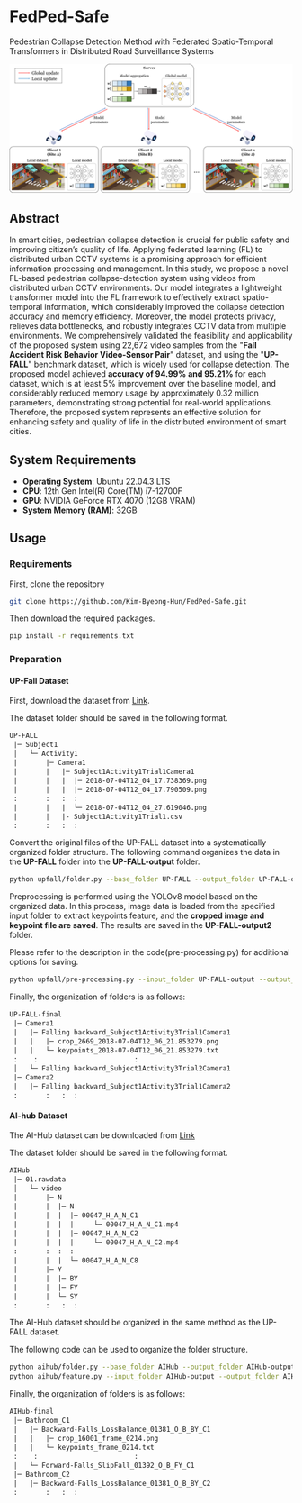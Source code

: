 # FedPed-Safe
Pedestrian Collapse Detection Method with Federated Spatio-Temporal Transformers in Distributed Road Surveillance Systems

![Concept of federated learning (FL)](figs/Fig1.png)

## Abstract
In smart cities, pedestrian collapse detection is crucial for public safety and improving citizen’s  quality of life. Applying federated learning (FL) to distributed urban CCTV systems is a promising approach for efficient information processing and management. In this study, we propose a novel FL-based pedestrian collapse-detection system using videos from distributed urban CCTV environments. Our model integrates a lightweight transformer model into the FL framework to effectively extract spatio-temporal information, which considerably improved the collapse detection accuracy and memory efficiency. Moreover, the model protects privacy, relieves data bottlenecks, and robustly integrates CCTV data from multiple environments. We comprehensively validated the feasibility and applicability of the proposed system using 22,672 video samples from the "**Fall Accident Risk Behavior Video-Sensor Pair**" dataset, and using the "**UP-FALL**" benchmark dataset, which is widely used for collapse detection. The proposed model achieved **accuracy of 94.99\% and 95.21\%** for each dataset, which is at least 5\% improvement over the baseline model, and considerably reduced memory usage by approximately 0.32 million parameters, demonstrating strong potential for real-world applications. Therefore, the proposed system represents an effective solution for enhancing safety and quality of life in the distributed environment of smart cities.

## System Requirements
- **Operating System**: Ubuntu 22.04.3 LTS
- **CPU**: 12th Gen Intel(R) Core(TM) i7-12700F
- **GPU**: NVIDIA GeForce RTX 4070 (12GB VRAM)
- **System Memory (RAM)**: 32GB

## Usage

### Requirements
First, clone the repository
```bash
git clone https://github.com/Kim-Byeong-Hun/FedPed-Safe.git
```
Then download the required packages.
```bash
pip install -r requirements.txt
```

### Preparation
#### UP-Fall Dataset
First, download the dataset from [Link](https://sites.google.com/up.edu.mx/har-up/).

The dataset folder should be saved in the following format.
```
UP-FALL
 |─ Subject1
 │   └─ Activity1
 |       |─ Camera1
 |       |   |─ Subject1Activity1Trial1Camera1
 |       |   |  |─ 2018-07-04T12_04_17.738369.png
 |       |   |  |─ 2018-07-04T12_04_17.790509.png
 :       :   :  :
 |       |   |  └─ 2018-07-04T12_04_27.619046.png
 |       |   |- Subject1Activity1Trial1.csv
 :       :   :  :
```

Convert the original files of the UP-FALL dataset into a systematically organized folder structure. The following command organizes the data in the **UP-FALL** folder into the **UP-FALL-output** folder.
```bash
python upfall/folder.py --base_folder UP-FALL --output_folder UP-FALL-output
```

Preprocessing is performed using the YOLOv8 model based on the organized data. In this process, image data is loaded from the specified input folder to extract keypoints feature, and the **cropped image and keypoint file are saved**. The results are saved in the **UP-FALL-output2** folder.

Please refer to the description in the code(pre-processing.py) for additional options for saving.
```bash
python upfall/pre-processing.py --input_folder UP-FALL-output --output_folder UP-FALL-final --model_path ./yolov8m-pose.pt --save_options crop keypoints
```

Finally, the organization of folders is as follows:
```
UP-FALL-final
 |─ Camera1
 |   |─ Falling backward_Subject1Activity3Trial1Camera1
 |   |   |─ crop_2669_2018-07-04T12_06_21.853279.png
 |   |   └─ keypoints_2018-07-04T12_06_21.853279.txt
 :    :                        :
 │   └─ Falling backward_Subject1Activity3Trial2Camera1
 |─ Camera2 
 |   |─ Falling backward_Subject1Activity3Trial1Camera2
 :       :   :  :
```

#### AI-hub Dataset
The AI-Hub dataset can be downloaded from [Link](https://aihub.or.kr/aihubdata/data/view.do?currMenu=115&topMenu=100&dataSetSn=71641)

The dataset folder should be saved in the following format.
```
AIHub
 |─ 01.rawdata
 │   └─ video
 |       |─ N
 |       |  |─ N
 |       |  |  |─ 00047_H_A_N_C1
 |       |  |  |     └─ 00047_H_A_N_C1.mp4
 |       |  |  |─ 00047_H_A_N_C2
 |       |  |  |     └─ 00047_H_A_N_C2.mp4
 :       :  :  :
 |       |  |  └─ 00047_H_A_N_C8
 |       |─ Y
 |       |  |─ BY
 |       |  |─ FY
 |       |  └─ SY
 :       :   :  :
```

The AI-Hub dataset should be organized in the same method as the UP-FALL dataset.
 
The following code can be used to organize the folder structure.
```bash
python aihub/folder.py --base_folder AIHub --output_folder AIHub-output
python aihub/feature.py --input_folder AIHub-output --output_folder AIHub-final --model_path ./yolov8m-pose.pt --save_options crop keypoints
```

Finally, the organization of folders is as follows:

```
AIHub-final
 |─ Bathroom_C1
 |   |─ Backward-Falls_LossBalance_01381_O_B_BY_C1
 |   |   |─ crop_16001_frame_0214.png
 |   |   └─ keypoints_frame_0214.txt
 :    :                        :
 │   └─ Forward-Falls_SlipFall_01392_O_B_FY_C1
 |─ Bathroom_C2
 |   |─ Backward-Falls_LossBalance_01381_O_B_BY_C2
 :       :   :  :
```
